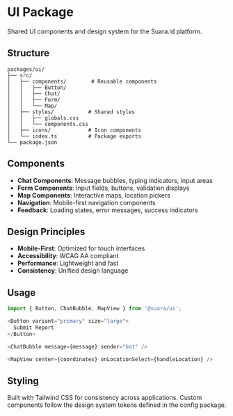 # UI Package

Shared UI components and design system for the Suara.id platform.

## Structure

```
packages/ui/
├── src/
│   ├── components/        # Reusable components
│   │   ├── Button/
│   │   ├── Chat/
│   │   ├── Form/
│   │   └── Map/
│   ├── styles/           # Shared styles
│   │   ├── globals.css
│   │   └── components.css
│   ├── icons/            # Icon components
│   └── index.ts          # Package exports
└── package.json
```

## Components

- **Chat Components**: Message bubbles, typing indicators, input areas
- **Form Components**: Input fields, buttons, validation displays
- **Map Components**: Interactive maps, location pickers
- **Navigation**: Mobile-first navigation components
- **Feedback**: Loading states, error messages, success indicators

## Design Principles

- **Mobile-First**: Optimized for touch interfaces
- **Accessibility**: WCAG AA compliant
- **Performance**: Lightweight and fast
- **Consistency**: Unified design language

## Usage

```typescript
import { Button, ChatBubble, MapView } from '@suara/ui';

<Button variant="primary" size="large">
  Submit Report
</Button>

<ChatBubble message={message} sender="bot" />

<MapView center={coordinates} onLocationSelect={handleLocation} />
```

## Styling

Built with Tailwind CSS for consistency across applications. Custom components follow the design system tokens defined in the config package.